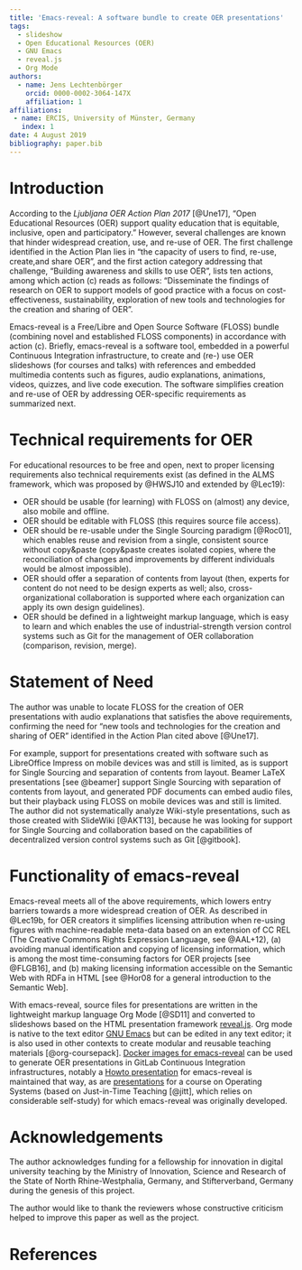 ```yaml
---
title: 'Emacs-reveal: A software bundle to create OER presentations'
tags:
  - slideshow
  - Open Educational Resources (OER)
  - GNU Emacs
  - reveal.js
  - Org Mode
authors:
  - name: Jens Lechtenbörger
    orcid: 0000-0002-3064-147X
    affiliation: 1
affiliations:
 - name: ERCIS, University of Münster, Germany
   index: 1
date: 4 August 2019
bibliography: paper.bib
---
```


# Introduction

According to the *Ljubljana OER Action Plan 2017* [@Une17], “Open
Educational Resources (OER) support quality education that is
equitable, inclusive, open and participatory.”  However, several
challenges are known that hinder widespread creation, use, and re-use
of OER.  The first challenge identified in the Action Plan lies in
“the capacity of users to find, re-use, create,and share OER”, and the
first action category addressing that challenge, “Building awareness
and skills to use OER”, lists ten actions, among which action (c)
reads as follows: “Disseminate the findings of research on OER to
support models of good practice with a focus on cost-effectiveness,
sustainability, exploration of new tools and technologies for the
creation and sharing of OER”.

Emacs-reveal is a Free/Libre and Open Source Software
(FLOSS) bundle (combining novel and established FLOSS components) in
accordance with action (c).  Briefly, emacs-reveal is a software tool,
embedded in a powerful Continuous Integration infrastructure, to
create and (re-) use OER slideshows (for courses and talks) with
references and embedded multimedia contents such as figures, audio
explanations, animations, videos, quizzes, and live code execution.
The software simplifies creation and re-use of OER by addressing
OER-specific requirements as summarized next.

# Technical requirements for OER

For educational resources to be free and open, next to proper
licensing requirements also technical requirements exist (as defined
in the ALMS framework, which was proposed by @HWSJ10 and extended by
@Lec19):

- OER should be usable (for learning) with FLOSS
  on (almost) any device, also mobile and offline.
- OER should be editable with FLOSS
  (this requires source file access).
- OER should be re-usable under the Single Sourcing paradigm
  [@Roc01], which enables reuse and revision from a single,
  consistent source without copy&paste (copy&paste creates isolated
  copies, where the reconciliation of changes and improvements by
  different individuals would be almost impossible).
- OER should offer a separation of contents from layout (then, experts
  for content do not need to be design experts as well; also,
  cross-organizational collaboration is supported where each
  organization can apply its own design guidelines).
- OER should be defined in a lightweight markup language, which is easy
  to learn and which enables the use of industrial-strength version
  control systems such as Git for the management of OER collaboration
  (comparison, revision, merge).

# Statement of Need

The author was unable to locate FLOSS for the creation of OER
presentations with audio explanations that satisfies the above
requirements, confirming the need for “new tools and technologies for
the creation and sharing of OER” identified in the Action Plan
cited above [@Une17].

For example, support for presentations created with software such as
LibreOffice Impress on mobile devices was and still is limited, as is
support for Single Sourcing and separation of contents from layout.
Beamer LaTeX presentations [see @beamer] support Single Sourcing with
separation of contents from layout, and generated PDF documents can
embed audio files, but their playback using FLOSS on mobile devices
was and still is limited.  The author did not systematically analyze
Wiki-style presentations, such as those created with SlideWiki
[@AKT13], because he was looking for support for Single Sourcing and
collaboration based on the capabilities of decentralized version
control systems such as Git [@gitbook].

# Functionality of emacs-reveal

Emacs-reveal meets all of the above requirements, which lowers entry
barriers towards a more widespread creation of OER.  As described in
@Lec19b, for OER creators it simplifies licensing attribution when
re-using figures with machine-readable meta-data based on an extension
of CC REL (The Creative Commons Rights Expression Language, see
@AAL+12), (a) avoiding manual identification and copying of
licensing information, which is among the most time-consuming factors
for OER projects [see @FLGB16], and (b) making licensing information
accessible on the Semantic Web with RDFa in HTML
[see @Hor08 for a general introduction to the Semantic Web].

With emacs-reveal, source files for presentations are written in the
lightweight markup language Org Mode [@SD11] and converted to
slideshows based on the HTML presentation framework
[reveal.js](https://revealjs.com/).
Org mode is native to the
text editor [GNU Emacs](https://www.gnu.org/software/emacs/) but can
be edited in any text editor; it is also used in other contexts
to create modular and reusable teaching materials [@org-coursepack].
[Docker images for emacs-reveal](https://gitlab.com/oer/docker)
can be used to generate OER presentations in
GitLab Continuous Integration infrastructures, notably a
[Howto presentation](https://oer.gitlab.io/emacs-reveal-howto/howto.html)
for emacs-reveal is maintained that way, as are
[presentations](https://oer.gitlab.io/OS/) for a course on Operating
Systems (based on Just-in-Time Teaching [@jitt], which relies on
considerable self-study) for which emacs-reveal was originally
developed.

# Acknowledgements

The author acknowledges funding for a fellowship for innovation in
digital university teaching by the Ministry of Innovation, Science and
Research of the State of North Rhine-Westphalia, Germany, and
Stifterverband, Germany during the genesis of this project.

The author would like to thank the reviewers whose constructive
criticism helped to improve this paper as well as the project.

# References
